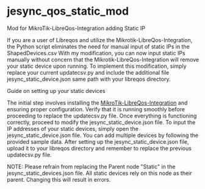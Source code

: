 # jesync_qos_static_mod
Mod for MikroTik-LibreQos-Integration adding Static IP

If you are a user of Libreqos and utilize the Mikrotik-LibreQos-Integration,
the Python script eliminates the need for manual input of static IPs in the ShapedDevices.csv With my modification,
you can now input static IPs manually without concern that the Mikrotik-LibreQos-Integration will remove your static device upon running.
To implement this modification, simply replace your current updatecsv.py and include the additional file
jesync_static_device.json same path with your libreqos directory.

Guide on setting up your static devices

The initial step involves installing the [MikroTik-LibreQos-Integration](https://github.com/Kintoyyy/MikroTik-LibreQos-Integration/blob/main/Installation.md) and ensuring proper configuration. 
Verify that it is running smoothly before proceeding to replace the updatecsv.py file. Once everything is functioning correctly,
proceed to modify the jesync_static_device.json file.
To input the IP addresses of your static devices, 
simply open the jesync_static_device.json file. You can add multiple devices by following the provided sample data. 
After setting up the jesync_static_device.json file, upload it to your libreqos directory and remember to replace the previous updatecsv.py file.

NOTE:
Please refrain from replacing the Parent node "Static" in the jesync_static_devices.json file.
All static devices rely on this node as their parent. Changing this will result in errors.
